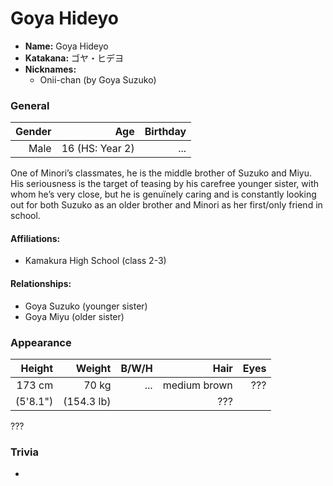 # Goya Hideyo

- **Name:** Goya Hideyo
- **Katakana:** ゴヤ・ヒデヨ
- **Nicknames:**
  - Onii-chan (by Goya Suzuko)

### General

| Gender | Age | Birthday |
| ---: | ---: | ---: |
| Male | 16 (HS: Year 2) | ... |

One of Minori’s classmates, he is the middle brother of Suzuko and Miyu. His seriousness is the target of teasing by his carefree younger sister, with whom he’s very close, but he is genuïnely caring and is constantly looking out for both Suzuko as an older brother and Minori as her first/only friend in school.

#### Affiliations:
- Kamakura High School (class 2-3)

#### Relationships:
- Goya Suzuko (younger sister)
- Goya Miyu (older sister)

### Appearance

| Height | Weight | B/W/H | Hair | Eyes
| ---: | ---: | ---: | ---: | ---: |
| 173 cm | 70 kg | ... | medium brown | ??? |
| (5'8.1") | (154.3 lb) || ??? ||

???


### Trivia

- 
